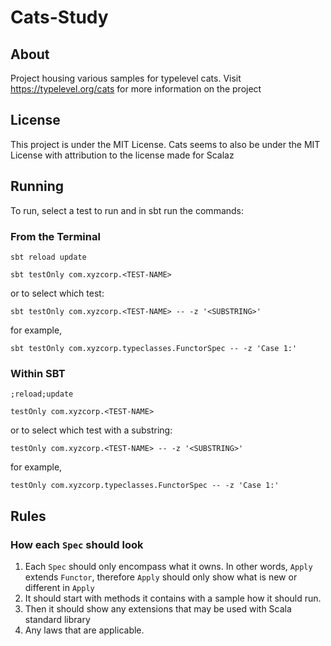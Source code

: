 # Cats-Study

## About

Project housing various samples for typelevel cats. Visit https://typelevel.org/cats for more information on the project

## License

This project is under the MIT License.  Cats seems to also be under the MIT 
License with attribution to the license made for Scalaz

## Running

To run, select a test to run and in sbt run the commands:

### From the Terminal

`sbt reload update`

`sbt testOnly com.xyzcorp.<TEST-NAME>`

or to select which test:

`sbt testOnly com.xyzcorp.<TEST-NAME> -- -z '<SUBSTRING>'`

for example,

`sbt testOnly com.xyzcorp.typeclasses.FunctorSpec -- -z 'Case 1:'`

### Within SBT

`;reload;update`

`testOnly com.xyzcorp.<TEST-NAME>`

or to select which test with a substring:

`testOnly com.xyzcorp.<TEST-NAME> -- -z '<SUBSTRING>'`

for example,

`testOnly com.xyzcorp.typeclasses.FunctorSpec -- -z 'Case 1:'`

## Rules 

### How each `Spec` should look

1. Each `Spec` should only encompass what it owns. In other words, `Apply` extends `Functor`, therefore `Apply` should only show what is new or different in `Apply`
2. It should start with methods it contains with a sample how it should run.  
3. Then it should show any extensions that may be used with Scala standard library
4. Any laws that are applicable.
